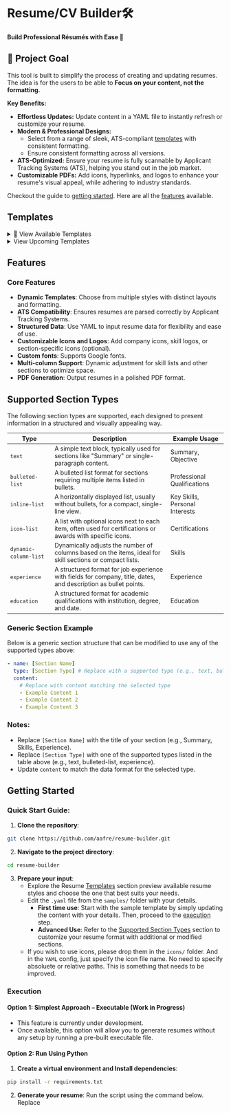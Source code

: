# **Resume/CV Builder**🛠️

**Build Professional Résumés with Ease 🚀** 

## 🎯 Project Goal

This tool is built to simplify the process of creating and updating resumes. The idea is for the users to be able to **Focus on your content, not the formatting.**

**Key Benefits:**

* **Effortless Updates:** 
  Update content in a YAML file to instantly refresh or customize your resume.
* **Modern & Professional Designs:** 
  - Select from a range of sleek, ATS-compliant [templates](#templates) with consistent formatting.
  - Ensure consistent formatting across all versions.
* **ATS-Optimized:** 
  Ensure your resume is fully scannable by Applicant Tracking Systems (ATS), helping you stand out in the job market.
* **Customizable PDFs:** 
  Add icons, hyperlinks, and logos to enhance your resume's visual appeal, while adhering to industry standards.


Checkout the guide to [getting started](#getting-started). 
Here are all the [features](#features) available. 

## Templates

<details>
  <summary>🚀 View Available Templates</summary>

### Modern (No Icons)

A clean, single-column layout with no custom icons.

**YAML Sample:**  
`template_path: samples/modern/john_doe_no_icon.yml`

**Screenshot:**  
![Modern Resume (No Icons)](docs/templates/modern-no-icons.png)

---

### Modern (With Icons)

A clean, single-column layout with decorative icons for sections like experience, education and certifications.

**YAML Sample:**  
`template_path: samples/modern/john_doe.yml`

**Screenshot:**  
![Modern Resume (No Icons)](docs/templates/modern-with-icons.png)

</details>

<details>
  <summary>View Upcoming Templates</summary>


### Minimalist (Work in Progress)

A streamlined, no-frills layout focused purely on content with minimal design elements.

![Classic (No Icons)](docs/templates/classic-no-icon.png)


### Creative (Planned)

A visually striking layout featuring color highlights and unique typography for a bold statement.

**YAML Sample:**  
`template_path: samples/creative_sample.yml`

*(Screenshot and YAML file coming soon)*

</details>


## Features

### Core Features

- **Dynamic Templates**: Choose from multiple styles with distinct layouts and formatting.
- **ATS Compatibility**: Ensures resumes are parsed correctly by Applicant Tracking Systems.
- **Structured Data**: Use YAML to input resume data for flexibility and ease of use.
- **Customizable Icons and Logos**: Add company icons, skill logos, or section-specific icons (optional).
- **Custom fonts**: Supports Google fonts.
- **Multi-column Support**: Dynamic adjustment for skill lists and other sections to optimize space.
- **PDF Generation**: Output resumes in a polished PDF format.


## Supported Section Types

The following section types are supported, each designed to present information in a structured and visually appealing way.

| **Type**         | **Description**                                                                                         | **Example Usage**                |
|-------------------|---------------------------------------------------------------------------------------------------------|----------------------------------|
| `text`           | A simple text block, typically used for sections like "Summary" or single-paragraph content.            | Summary, Objective               |
| `bulleted-list`  | A bulleted list format for sections requiring multiple items listed in bullets.                          | Professional Qualifications      |
| `inline-list`    | A horizontally displayed list, usually without bullets, for a compact, single-line view.                | Key Skills, Personal Interests   |
| `icon-list`      | A list with optional icons next to each item, often used for certifications or awards with specific icons.| Certifications                   |
| `dynamic-column-list` | Dynamically adjusts the number of columns based on the items, ideal for skill sections or compact lists. | Skills                           |
| `experience`     | A structured format for job experience with fields for company, title, dates, and description as bullet points.| Experience                       |
| `education`      | A structured format for academic qualifications with institution, degree, and date.                     | Education                        |


### Generic Section Example

Below is a generic section structure that can be modified to use any of the supported types above:

```yaml
- name: [Section Name]
  type: [Section Type] # Replace with a supported type (e.g., text, bulleted-list, experience, etc.)
  content:
    # Replace with content matching the selected type
    - Example Content 1
    - Example Content 2
    - Example Content 3
```

### Notes:
- Replace `[Section Name]` with the title of your section (e.g., Summary, Skills, Experience).
- Replace `[Section Type]` with one of the supported types listed in the table above (e.g., text, bulleted-list, experience).
- Update `content` to match the data format for the selected type.


## Getting Started

### Quick Start Guide: 

1. **Clone the repository**:

```bash
git clone https://github.com/aafre/resume-builder.git
```

2. **Navigate to the project directory**: 

```bash
cd resume-builder
```

3. **Prepare your input**: 
    - Explore the Resume [Templates](#Templates) section preview available resume styles and choose the one that best suits your needs.
    - Edit the `.yaml` file from the `samples/` folder with your details.
        - **First time use**: Start with the sample template by simply updating the content with your details. Then, proceed to the [execution](#execution) step.
        - **Advanced Use**: Refer to the [Supported Section Types](#supported-section-types) section to customize your resume format with additional or modified sections.
    - If you wish to use icons, please drop them in the `icons/` folder. And in the `YAML` config, just specify the icon file name. No need to specify absoluete or relative paths. This is something that needs to be improved. 


### Execution


#### Option 1: Simplest Approach – Executable (Work in Progress)

- This feature is currently under development.
- Once available, this option will allow you to generate resumes without any setup by running a pre-built executable file.


#### Option 2: Run Using Python

1. **Create a virtual environment and Install dependencies**: 

```bash
pip install -r requirements.txt
```


2. **Generate your resume**:
Run the script using the command below. Replace <template> with the desired template name, <input> with the path to your `.yaml` file, and <output> with the desired output file location.

```bash 
python resume_generator.py --template modern --input data/sample.yml --output output/resume.pdf
```

Flag Details:
- `--template`: Specify the template name (modern, etc.).
- `--input`: Path to the .yaml file containing resume data.
- `--output`: Path to save the generated PDF.


#### Option 2: Run Using Docker

1. **Build the Docker Image**:

```bash 
docker build -t resume-builder .
```

2. **Run the container**: 

```bash 
docker run -it --rm -v "${pwd}:/app/" --entrypoint /bin/bash resume-builder
```

For windows users, replace `${pwd}` with `%cd%`.

3. **Generate Your Resume**:

```bash
python resume_generator.py --template modern --input data/sample.yml --output output/resume.pdf
```



